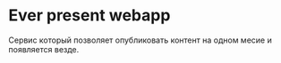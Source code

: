 # Ever present webapp
Сервис который позволяет опубликовать контент на одном месие и появляется везде.
